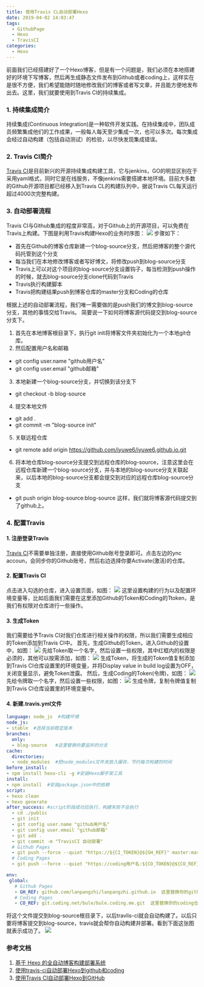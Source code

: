 ```yaml
---
title: 使用Travis CL自动部署Hexo
date: 2019-04-02 14:03:47
tags: 
  - GithubPage
  - Hexo
  - TravisCI
categories: 
  - Hexo
---
```


前面我们已经搭建好了一个Hexo博客，但是有一个问题是，我们必须在本地搭建好的环境下写博客，然后再生成静态文件发布到Github或者coding上，这样实在是很不方便，我们希望能随时随地修改我们的博客或者写文章，并且能方便地发布出去。这里，我们就要使用到Travis CI的持续集成。

<!--more-->
### 1. 持续集成简介
持续集成(Continuous Integration)是一种软件开发实践。在持续集成中，团队成员频繁集成他们的工作成果，一般每人每天至少集成一次，也可以多次。每次集成会经过自动构建（包括自动测试）的检验，以尽快发现集成错误。
### 2. Travis CI简介
[Travis CI](https://api.travis-ci.org)是目前新兴的开源持续集成构建工具，它与jenkins，GO的明显区别在于采用yaml格式，同时它是在线服务，不像jenkins需要搭建本地环境。目前大多数的Github开源项目都已经移入到Travis CL的构建队列中，据说Travis CL每天运行超过4000次完整构建。

### 3. 自动部署流程
Travis CI与Github集成的程度非常高，对于Github上的开源项目，可以免费在Travis上构建。下图是利用Travis构建Hexo的业务时序图：
![](https://ws1.sinaimg.cn/large/006aBttAly1g1qkoxq5cuj30qo0kp41l.jpg)
步骤如下：

- 首先在Github的博客仓库新建一个blog-source分支，然后把博客的整个源代码托管到这个分支
- 每当我们在本地修改博客或者写好博文，将修改push到blog-source分支
- Travis上可以对这个项目的blog-source分支设置钩子，每当检测到push操作的时候，就去blog-source分支clone代码到Travis
- Travis执行构建脚本
- Travis把构建结果push到博客仓库的master分支和Coding的仓库

根据上述的自动部署流程，我们唯一需要做的是push我们的博文到blog-source分支，其他的事情交给Travis。
简要说一下如何将博客源代码提交到blog-source分支下。
1. 首先在本地博客根目录下，执行git init将博客文件夹初始化为一个本地git仓库。
2. 然后配置用户名和邮箱
- git config user.name "github用户名"
- git config user.email "github邮箱"
3. 本地新建一个blog-source分支，并切换到该分支下
- git checkout -b blog-source
4. 提交本地文件
- git add .
- git commit -m "blog-source init"
5. 关联远程仓库
- git remote add origin https://github.com/iyuwe6/iyuwe6.github.io.git
6. 将本地仓库blog-source分支提交到远程仓库的blog-source，注意这里会在远程仓库新建一个blog-source分支，并与本地的blog-source分支关联起来，以后本地的blog-source分支都会提交到对应的远程仓库blog-source分支
- git push origin blog-source:blog-source
这样，我们就将博客源代码提交到了github上。
### 4. 配置Travis
#### 1. 注册登录Travis
[Travis CI](https://api.travis-ci.org)不需要单独注册，直接使用Github账号登录即可。点击左边的ync accoun，会同步你的Github账号，然后右边选择你要Activate(激活)的仓库。
#### 2. 配置Travis CI
点击进入勾选的仓库，进入设置页面，如图：
![](https://ws1.sinaimg.cn/large/006aBttAly1g1qe8osgolj310r0hct9m.jpg)
这里设置构建的行为以及配置环境变量等，比如后面我们需要在这里添加Github的Token和Coding的Ttoken，是我们有权限对仓库进行一些操作。

#### 3. 生成Token
我们需要给予Travis CI对我们仓库进行相关操作的权限，所以我们需要生成相应的Token添加到Travis CI中。
首先，生成Github的Token，进入Github的设置中，如图：
![](https://ws1.sinaimg.cn/large/006aBttAly1g1qeih0zrij30l30d0q4l.jpg)
先给Token取一个名字，然后设置一些权限，其中红框内的权限是必须的，其他可以按需添加，如图：
![](https://ws1.sinaimg.cn/large/006aBttAly1g1qel7ctcaj30kv0x00u6.jpg)
生成Token，将生成的Token值复制添加到Travis CI仓库设置里的环境变量，并将Display value in build log设置为OFF，关闭变量显示，避免Token泄露。
然后，生成Coding的Token(令牌)，如图：
![](https://ws1.sinaimg.cn/large/006aBttAly1g1qerj27ogj30yi0eh0su.jpg)
先给令牌取一个名字，然后设置一些权限，如图：
![](https://ws1.sinaimg.cn/large/006aBttAly1g1qeshbh4nj30tb0drwew.jpg)
生成令牌，复制令牌值复制到Travis CI仓库设置里的环境变量中。
#### 4. 新建.travis.yml文件
```yaml
language: node_js  #构建环境
node_js:
- stable  #选择当前稳定版本
branches:
  only:
  - blog-source   #这里替换你要监听的分支
cache:
  directories:
  - node_modules  #把node_modules文件夹放入缓存，节约每次构建的时间
before_install:
- npm install hexo-cli -g #安装Hexo脚手架工具
install:
- npm install  #安装package.json中的依赖
script:
- hexo clean
- hexo generate
after_success: #script阶段成功后执行，构建失败不会执行
  - cd ./public
  - git init
  - git config user.name "github用户名"
  - git config user.email "github邮箱"
  - git add .
  - git commit -m "TravisCI 自动部署"
  # Github Pages
  - git push --force --quiet "https://${CI_TOKEN}@${GH_REF}" master:master 
  # Coding Pages
  - git push --force --quiet "https://coding用户名:${CO_TOKEN}@${CO_REF}" master:master

env:
 global:
   # Github Pages
   - GH_REF: github.com/lanpangzhi/lanpangzhi.github.io  这里替换你的github仓库地址
   # Coding Pages
   - CO_REF: git.coding.net/bule/bule.coding.me.git  这里替换你的coding仓库地址
```
将这个文件提交到blog-source根目录下，以后travlis-ci就会自动构建了。以后只要将博客提交到blog-source，travis就会帮你自动构建并部署。看到下面这张图就表示成功了。
![](https://ws1.sinaimg.cn/large/006aBttAly1g1qfb3yx0hj30yy08xq37.jpg)

### 参考文档
1. [基于 Hexo 的全自动博客构建部署系统](https://kchen.cc/2016/11/12/hexo-instructions/#Travis-CI-%E6%8C%81%E7%BB%AD%E9%9B%86%E6%88%90)
2. [使用travis-ci自动部署Hexo到github和coding](https://juejin.im/post/5afe61f5f265da0b8d422a3e)
3. [使用Travis CI自动部署Hexo到GitHub](https://dmego.me/2017/10/13/deylpoy-hexo-with-TravisCI.html)



